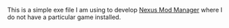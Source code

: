 This is a simple exe file I am using to develop [Nexus Mod Manager](https://github.com/Nexus-Mods/Nexus-Mod-Manager)
where I do not have a particular game installed.
